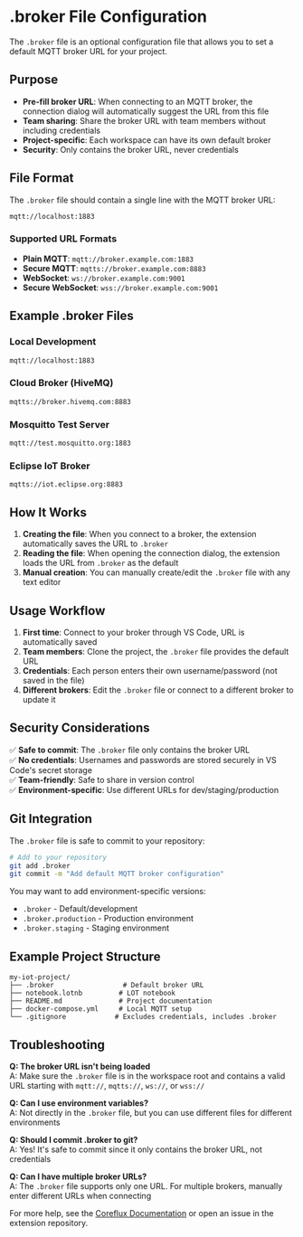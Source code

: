 # .broker File Configuration

The `.broker` file is an optional configuration file that allows you to set a default MQTT broker URL for your project.

## Purpose

- **Pre-fill broker URL**: When connecting to an MQTT broker, the connection dialog will automatically suggest the URL from this file
- **Team sharing**: Share the broker URL with team members without including credentials
- **Project-specific**: Each workspace can have its own default broker
- **Security**: Only contains the broker URL, never credentials

## File Format

The `.broker` file should contain a single line with the MQTT broker URL:

```
mqtt://localhost:1883
```

### Supported URL Formats

- **Plain MQTT**: `mqtt://broker.example.com:1883`
- **Secure MQTT**: `mqtts://broker.example.com:8883`
- **WebSocket**: `ws://broker.example.com:9001`
- **Secure WebSocket**: `wss://broker.example.com:9001`

## Example .broker Files

### Local Development
```
mqtt://localhost:1883
```

### Cloud Broker (HiveMQ)
```
mqtts://broker.hivemq.com:8883
```

### Mosquitto Test Server
```
mqtt://test.mosquitto.org:1883
```

### Eclipse IoT Broker
```
mqtts://iot.eclipse.org:8883
```

## How It Works

1. **Creating the file**: When you connect to a broker, the extension automatically saves the URL to `.broker`
2. **Reading the file**: When opening the connection dialog, the extension loads the URL from `.broker` as the default
3. **Manual creation**: You can manually create/edit the `.broker` file with any text editor

## Usage Workflow

1. **First time**: Connect to your broker through VS Code, URL is automatically saved
2. **Team members**: Clone the project, the `.broker` file provides the default URL
3. **Credentials**: Each person enters their own username/password (not saved in the file)
4. **Different brokers**: Edit the `.broker` file or connect to a different broker to update it

## Security Considerations

✅ **Safe to commit**: The `.broker` file only contains the broker URL  
✅ **No credentials**: Usernames and passwords are stored securely in VS Code's secret storage  
✅ **Team-friendly**: Safe to share in version control  
✅ **Environment-specific**: Use different URLs for dev/staging/production  

## Git Integration

The `.broker` file is safe to commit to your repository:

```bash
# Add to your repository
git add .broker
git commit -m "Add default MQTT broker configuration"
```

You may want to add environment-specific versions:
- `.broker` - Default/development
- `.broker.production` - Production environment
- `.broker.staging` - Staging environment

## Example Project Structure

```
my-iot-project/
├── .broker                 # Default broker URL
├── notebook.lotnb         # LOT notebook
├── README.md              # Project documentation
├── docker-compose.yml     # Local MQTT setup
└── .gitignore            # Excludes credentials, includes .broker
```

## Troubleshooting

**Q: The broker URL isn't being loaded**  
A: Make sure the `.broker` file is in the workspace root and contains a valid URL starting with `mqtt://`, `mqtts://`, `ws://`, or `wss://`

**Q: Can I use environment variables?**  
A: Not directly in the `.broker` file, but you can use different files for different environments

**Q: Should I commit .broker to git?**  
A: Yes! It's safe to commit since it only contains the broker URL, not credentials

**Q: Can I have multiple broker URLs?**  
A: The `.broker` file supports only one URL. For multiple brokers, manually enter different URLs when connecting

For more help, see the [Coreflux Documentation](https://docs.coreflux.org) or open an issue in the extension repository.